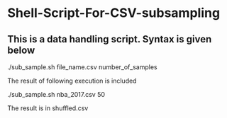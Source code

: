 # Shell-Script-For-CSV-subsampling

## This is a data handling script. Syntax is given below

./sub_sample.sh file_name.csv number_of_samples

The result of following execution is included

./sub_sample.sh nba_2017.csv 50

The result is in shuffled.csv
